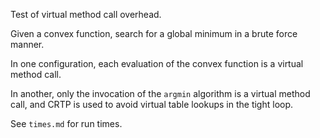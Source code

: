 Test of virtual method call overhead.

Given a convex function, search for a global minimum in a brute force manner.

In one configuration, each evaluation of the convex function is a virtual
method call.

In another, only the invocation of the `argmin` algorithm is a virtual method
call, and CRTP is used to avoid virtual table lookups in the tight loop.

See `times.md` for run times.
